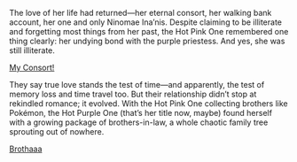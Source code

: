 <!-- title: Consort, again -->

The love of her life had returned—her eternal consort, her walking bank account, her one and only Ninomae Ina’nis. Despite claiming to be illiterate and forgetting most things from her past, the Hot Pink One remembered one thing clearly: her undying bond with the purple priestess. And yes, she was still illiterate.

[My Consort!](#embed:https://www.youtube.com/live/xzAqu4vkY7I?si=B3Wm0ShbVT7Ro2YV&t=2695)

They say true love stands the test of time—and apparently, the test of memory loss and time travel too. But their relationship didn’t stop at rekindled romance; it evolved. With the Hot Pink One collecting brothers like Pokémon, the Hot Purple One (that’s her title now, maybe) found herself with a growing package of brothers-in-law, a whole chaotic family tree sprouting out of nowhere.

[Brothaaa](#embed:https://www.youtube.com/live/xzAqu4vkY7I?si=BV7_4cfSmWxE_zhz&t=6656)